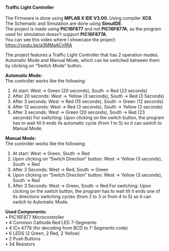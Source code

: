 <b>Traffic Light Controller</b><br><br>
The Firmware is done using <b>MPLAB X IDE V3.00.</b> Using compiler <b>XC8</b>.<br>
The Schematic and Simulation are done using <b>SimulIDE</b>.<br>
The project is made using <b>PIC16F877</b> and not <b>PIC16F877A</b>, as the program used for simulation doesn’t support <b>PIC16F877A</b>.<br>
You can see this video where I showcase the project: https://youtu.be/a3MMaACnfRA<br>

The project features a Traffic Light Controller that has 2 operation modes. Automatic Mode and Manual Mode, which can be switched between them by clicking on “Switch Mode” button.

<b>Automatic Mode:</b><br>
The controller works like the following:
1.	At start: West -> Green (20 seconds), South -> Red (23 seconds)
2.	After 20 seconds: West -> Yellow (3 seconds), South -> Red (3 Seconds)
3.	After 3 seconds: West -> Red (15 seconds), South -> Green (12 seconds)
4.	After 12 seconds: West -> Red (3 seconds), South -> Yellow (3 seconds)
5.	After 3 seconds: West -> Green (20 seconds), South -> Red (23 seconds)
For switching: Upon clicking on the switch button, the program has to wait till it ends its automatic cycle (from 1 to 5) so it can switch to Manual Mode.

<b>Manual Mode:</b><br>
The controller works like the following:
1.	At start: West -> Green, South -> Red
2.	Upon clicking on “Switch Direction” button: West -> Yellow (3 seconds), South -> Red
3.	After 3 Seconds: West -> Red, South -> Green
4.	Upon clicking on “Switch Direction” button: West -> Yellow (3 seconds), South -> Red
5.	After 3 Seconds: West -> Green, South -> Red
For switching: Upon clicking on the switch button, the program has to wait till it ends one of its directions switching cycles (from 2 to 3 or from 4 to 5) so it can switch to Automatic Mode.

<b>Used Components:</b><br>
•	PIC16F877 Microcontroller<br>
•	4 Common Cathode Red LED 7-Segments<br>
•	4 ICs 4778 (for decoding from BCD to 7-Segments code)<br>
•	6 LEDS (2 Green, 2 Red, 2 Yellow)<br>
•	2 Push Buttons<br>
•	34 Resistors<br>
